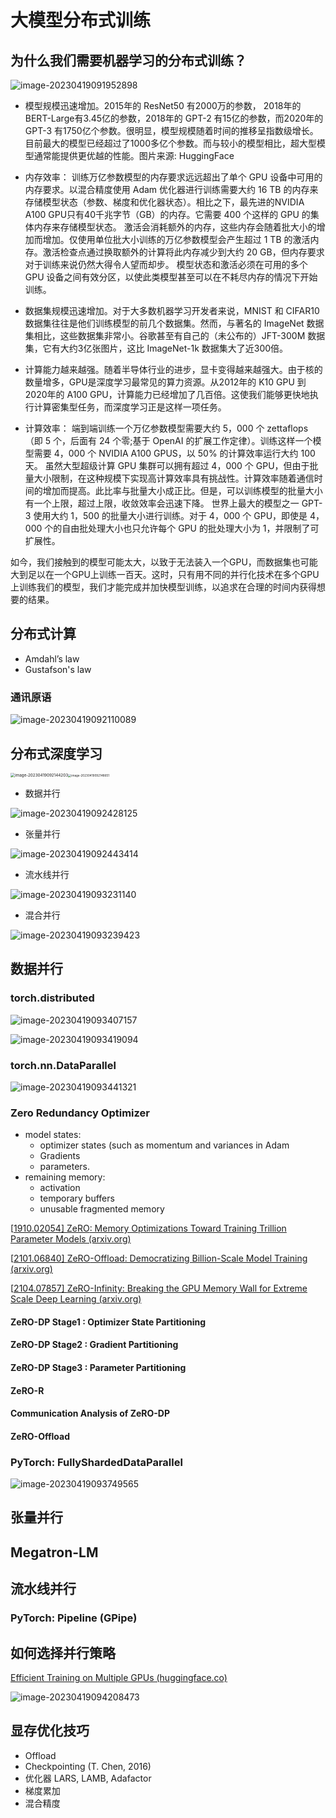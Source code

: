 # 大模型分布式训练



## 为什么我们需要机器学习的分布式训练？

![image-20230419091952898](https://content.lz1.fun/2023/04/19/c20a2f462765ae93a1e4182fc7793289-52750c.png)




- 模型规模迅速增加。2015年的 ResNet50 有2000万的参数， 2018年的 BERT-Large有3.45亿的参数，2018年的 GPT-2 有15亿的参数，而2020年的 GPT-3 有1750亿个参数。很明显，模型规模随着时间的推移呈指数级增长。目前最大的模型已经超过了1000多亿个参数。而与较小的模型相比，超大型模型通常能提供更优越的性能。图片来源: HuggingFace

- 内存效率： 训练万亿参数模型的内存要求远远超出了单个 GPU 设备中可用的内存要求。以混合精度使用 Adam 优化器进行训练需要大约 16 TB 的内存来存储模型状态（参数、梯度和优化器状态）。相比之下，最先进的NVIDIA A100 GPU只有40千兆字节（GB）的内存。它需要 400 个这样的 GPU 的集体内存来存储模型状态。
激活会消耗额外的内存，这些内存会随着批大小的增加而增加。仅使用单位批大小训练的万亿参数模型会产生超过 1 TB 的激活内存。激活检查点通过换取额外的计算将此内存减少到大约 20 GB，但内存要求对于训练来说仍然大得令人望而却步。
模型状态和激活必须在可用的多个 GPU 设备之间有效分区，以使此类模型甚至可以在不耗尽内存的情况下开始训练。

- 数据集规模迅速增加。对于大多数机器学习开发者来说，MNIST 和 CIFAR10 数据集往往是他们训练模型的前几个数据集。然而，与著名的 ImageNet 数据集相比，这些数据集非常小。谷歌甚至有自己的（未公布的）JFT-300M 数据集，它有大约3亿张图片，这比 ImageNet-1k 数据集大了近300倍。

- 计算能力越来越强。随着半导体行业的进步，显卡变得越来越强大。由于核的数量增多，GPU是深度学习最常见的算力资源。从2012年的 K10 GPU 到2020年的 A100 GPU，计算能力已经增加了几百倍。这使我们能够更快地执行计算密集型任务，而深度学习正是这样一项任务。

- 计算效率： 端到端训练一个万亿参数模型需要大约 5，000 个 zettaflops（即 5 个，后面有 24 个零;基于 OpenAI 的扩展工作定律）。训练这样一个模型需要 4，000 个 NVIDIA A100 GPUS，以 50% 的计算效率运行大约 100 天。
虽然大型超级计算 GPU 集群可以拥有超过 4，000 个 GPU，但由于批量大小限制，在这种规模下实现高计算效率具有挑战性。计算效率随着通信时间的增加而提高。此比率与批量大小成正比。但是，可以训练模型的批量大小有一个上限，超过上限，收敛效率会迅速下降。
世界上最大的模型之一 GPT-3 使用大约 1，500 的批量大小进行训练。对于 4，000 个 GPU，即使是 4，000 个的自由批处理大小也只允许每个 GPU 的批处理大小为 1，并限制了可扩展性。

如今，我们接触到的模型可能太大，以致于无法装入一个GPU，而数据集也可能大到足以在一个GPU上训练一百天。这时，只有用不同的并行化技术在多个GPU上训练我们的模型，我们才能完成并加快模型训练，以追求在合理的时间内获得想要的结果。



## 分布式计算

- Amdahl’s law
- Gustafson's law

### 通讯原语

![image-20230419092110089](https://content.lz1.fun/2023/04/19/174cbf3d9d17c1fa52184b3f86151273-d9167c.png)



## 分布式深度学习

<img src="https://content.lz1.fun/2023/04/19/b4747d8dee6b25963f42fcdf01f66aea-227351.png" alt="image-20230419092144203" style="zoom: 45%;" /><img src="https://content.lz1.fun/2023/04/19/5e87db76ccdbb474b8adfaad214b1561-30d474.png" alt="image-20230419092148651" style="zoom: 33%;" />



- 数据并行

![image-20230419092428125](https://content.lz1.fun/2023/04/19/a722723d56f85564d9ea4627fd99a481-4a927b.png)

- 张量并行

![image-20230419092443414](https://content.lz1.fun/2023/04/19/72c9e1e70ea4206629f6d18cc812d187-3aa821.png)

- 流水线并行

![image-20230419093231140](https://content.lz1.fun/2023/04/19/e470d925db8690e77333a077bf5fb16f-47ccb8.png)

- 混合并行

![image-20230419093239423](https://content.lz1.fun/2023/04/19/bb46c443b72332e43977603645c512f7-3859aa.png)

## 数据并行 

### torch.distributed

![image-20230419093407157](https://content.lz1.fun/2023/04/19/51868a12336aae6bcf4196a3bf12fff6-5cd5a4.png)



![image-20230419093419094](https://content.lz1.fun/2023/04/19/fffc8dc6ecff34fd412770a311d929b3-ae45c2.png)



### torch.nn.DataParallel

![image-20230419093441321](https://content.lz1.fun/2023/04/19/690608502770a1c5b25816aa83332620-09b050.png)



### Zero Redundancy Optimizer

- model states:
  - optimizer states (such as momentum and variances in Adam
  - Gradients
  - parameters. 
- remaining memory:
  - activation
  - temporary buffers 
  - unusable fragmented memory

[[1910.02054\] ](https://arxiv.org/abs/1910.02054)[ZeRO](https://arxiv.org/abs/1910.02054)[: Memory Optimizations Toward Training Trillion Parameter Models (arxiv.org)](https://arxiv.org/abs/1910.02054)

[[2101.06840\] ](https://arxiv.org/abs/2101.06840)[ZeRO](https://arxiv.org/abs/2101.06840)[-Offload: Democratizing Billion-Scale Model Training (arxiv.org)](https://arxiv.org/abs/2101.06840)

[[2104.07857\] ](https://arxiv.org/abs/2104.07857)[ZeRO](https://arxiv.org/abs/2104.07857)[-Infinity: Breaking the GPU Memory Wall for Extreme Scale Deep Learning (arxiv.org)](https://arxiv.org/abs/2104.07857)





#### ZeRO-DP Stage1 : Optimizer State Partitioning

#### ZeRO-DP Stage2 : Gradient Partitioning

#### ZeRO-DP Stage3 : Parameter Partitioning

#### ZeRO-R 

#### Communication Analysis of ZeRO-DP 

#### ZeRO-Offload



### PyTorch: FullyShardedDataParallel

![image-20230419093749565](https://content.lz1.fun/2023/04/19/1c87aded2b7ee0b1a750346c50f73a7d-20a20a.png)



## 张量并行

## Megatron-LM



## 流水线并行

### PyTorch: Pipeline (GPipe)





## 如何选择并行策略

[Efficient Training on Multiple GPUs (huggingface.co)](https://huggingface.co/docs/transformers/perf_train_gpu_many)

![image-20230419094208473](https://content.lz1.fun/2023/04/19/afb3ebb309bc701bf7bb96a7e81272bb-96dc60.png)



## 显存优化技巧

- Offload 
- Checkpointing   (T. Chen, 2016)
- 优化器 LARS, LAMB, Adafactor
- 梯度累加
- 混合精度